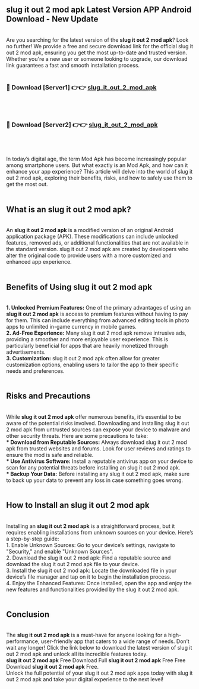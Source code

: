 ## slug it out 2 mod apk Latest Version APP Android Download - New Update
<br>
Are you searching for the latest version of the <strong>slug it out 2 mod apk</strong>? Look no further! We provide a free and secure download link for the official slug it out 2 mod apk, ensuring you get the most up-to-date and trusted version. Whether you're a new user or someone looking to upgrade, our download link guarantees a fast and smooth installation process.
<br>
<br>
<h3>🔴 Download [Server1] 👉👉 <a href="https://modyolo.store/slug+it+out+2+mod+apk">slug_it_out_2_mod_apk</a></h3><br>
<br>
<h3>🔴 Download [Server2] 👉👉 <a href="https://modyolo.store/slug+it+out+2+mod+apk">slug_it_out_2_mod_apk</a></h3><br>
<br>
<br>
In today’s digital age, the term Mod Apk has become increasingly popular among smartphone users. But what exactly is an Mod Apk, and how can it enhance your app experience? This article will delve into the world of slug it out 2 mod apk, exploring their benefits, risks, and how to safely use them to get the most out.
<br>
<br>
<h2>What is an slug it out 2 mod apk?</h2>
<br>
An <strong>slug it out 2 mod apk</strong> is a modified version of an original Android application package (APK). These modifications can include unlocked features, removed ads, or additional functionalities that are not available in the standard version. slug it out 2 mod apk are created by developers who alter the original code to provide users with a more customized and enhanced app experience.
<br>
<br>
<h2>Benefits of Using slug it out 2 mod apk</h2>
<br>
<strong> 1. Unlocked Premium Features:</strong> One of the primary advantages of using an <strong>slug it out 2 mod apk</strong> is access to premium features without having to pay for them. This can include everything from advanced editing tools in photo apps to unlimited in-game currency in mobile games.
<br>
<strong> 2. Ad-Free Experience:</strong> Many slug it out 2 mod apk remove intrusive ads, providing a smoother and more enjoyable user experience. This is particularly beneficial for apps that are heavily monetized through advertisements.
<br>
<strong> 3. Customization:</strong> slug it out 2 mod apk often allow for greater customization options, enabling users to tailor the app to their specific needs and preferences.
<br>
<br>
<h2>Risks and Precautions</h2>
<br>
While <strong>slug it out 2 mod apk</strong> offer numerous benefits, it’s essential to be aware of the potential risks involved. Downloading and installing slug it out 2 mod apk from untrusted sources can expose your device to malware and other security threats. Here are some precautions to take:
<br>
<strong> * Download from Reputable Sources:</strong> Always download slug it out 2 mod apk from trusted websites and forums. Look for user reviews and ratings to ensure the mod is safe and reliable.
<br>
<strong> * Use Antivirus Software:</strong> Install a reputable antivirus app on your device to scan for any potential threats before installing an slug it out 2 mod apk.
<br>
<strong> * Backup Your Data:</strong> Before installing any slug it out 2 mod apk, make sure to back up your data to prevent any loss in case something goes wrong.
<br>
<br>
<h2>How to Install an slug it out 2 mod apk</h2>
<br>
Installing an <strong>slug it out 2 mod apk</strong> is a straightforward process, but it requires enabling installations from unknown sources on your device. Here’s a step-by-step guide:
<br>
 1. Enable Unknown Sources: Go to your device’s settings, navigate to "Security," and enable "Unknown Sources".
<br>
 2. Download the slug it out 2 mod apk: Find a reputable source and download the slug it out 2 mod apk file to your device.
<br>
 3. Install the slug it out 2 mod apk: Locate the downloaded file in your device’s file manager and tap on it to begin the installation process.
<br>
 4. Enjoy the Enhanced Features: Once installed, open the app and enjoy the new features and functionalities provided by the slug it out 2 mod apk.
<br>
<br>
<h2><strong>Conclusion</strong></h2>
<br>
The <strong>slug it out 2 mod apk</strong> is a must-have for anyone looking for a high-performance, user-friendly app that caters to a wide range of needs. Don’t wait any longer! Click the link below to download the latest version of slug it out 2 mod apk and unlock all its incredible features today.
<br>
<strong>slug it out 2 mod apk</strong> Free Download Full <strong>slug it out 2 mod apk</strong> Free Free Download <strong>slug it out 2 mod apk</strong> Free.
<br>
Unlock the full potential of your slug it out 2 mod apk apps today with slug it out 2 mod apk and take your digital experience to the next level!
